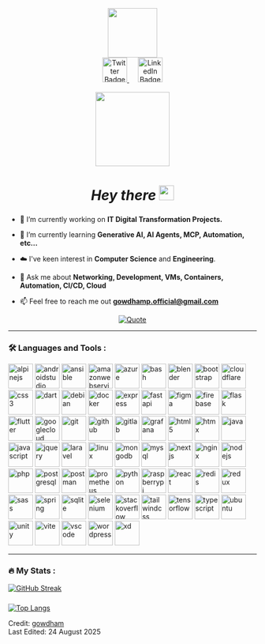 
<div id="header" align="center">
  <img src="https://media.giphy.com/media/hqU2KkjW5bE2v2Z7Q2/giphy.gif" width="100"/>

  <div id="badges">
    <a href="https://twitter.com/Gowdham_surya/">
      <img src="https://user-images.githubusercontent.com/103630404/181740594-a5ce2f18-b241-4af0-b185-9861be749799.png" width="50px" alt="Twitter Badge"/>
    </a>
    &emsp;
    <a href="https://www.linkedin.com/in/gowdhamp/">
      <img src="https://user-images.githubusercontent.com/103630404/181175782-37f58596-db4d-4a4e-861b-95779241f8a7.png" width="50px" alt="LinkedIn Badge"/>
    </a>
    <!-- &emsp; -->
    <!-- <a href="http://instagram.com/__gowdham_official_">
      <img src="https://user-images.githubusercontent.com/103630404/181739423-40f45e04-68ac-40a0-9958-11314bdba285.png" width="50px" alt="LinkedIn Badge"/>
    </a> -->
  </div>
  <br/>
  <img src="https://komarev.com/ghpvc/?username=gowtham-surya&style=flat-square&color=green" width="150px" alt=""/>
  
  <h1>
    <i>Hey there</i>
    <img src="https://media.giphy.com/media/hvRJCLFzcasrR4ia7z/giphy.gif" width="30px"/>
  </h1>
</div>

###

<!--Intro start-->
- 🔭 I’m currently working on **IT Digital Transformation Projects.**

- 🌱 I’m currently learning **Generative AI, AI Agents, MCP, Automation, etc...**

- ☁️ I've keen interest in **Computer Science** and **Engineering**.

- 💬 Ask me about **Networking, Development, VMs, Containers, Automation, CI/CD, Cloud**

- 📫 Feel free to reach me out **gowdhamp.official@gmail.com**
<!--Intro end-->


<p align="center">
	<a href="https://github.com/piyushsuthar/github-readme-quotes"> 
    <img alt="Quote" src="https://quotes-github-readme.vercel.app/api?type=horizontal&theme=tokyonight&quote=Any+fool+can+write+code+that+a+computer+can+understand.+Good+programmers+write+code+that+humans+can+understand&author=Martin+Fowler">
  </a>
</p>

---

### :hammer_and_wrench: Languages and Tools :

<div>
<img alt="alpinejs" title="alpinejs" height=50 src="https://skillicons.dev/icons?i=alpinejs"/> 
<img alt="androidstudio" title="androidstudio" height=50 src="https://skillicons.dev/icons?i=androidstudio"/>
<img alt="ansible" title="ansible" height=50 src="https://skillicons.dev/icons?i=ansible"/> 
<img alt="amazonwebservices" title="amazonwebservices" height=50 src="https://skillicons.dev/icons?i=aws"/> 
<img alt="azure" title="azure" height=50 src="https://skillicons.dev/icons?i=azure"/> 
<img alt="bash" title="bash" height=50 src="https://skillicons.dev/icons?i=bash"/> 
<img alt="blender" title="blender" height=50 src="https://skillicons.dev/icons?i=blender"/> 
<img alt="bootstrap" title="bootstrap" height=50 src="https://skillicons.dev/icons?i=bootstrap"/> 
<img alt="cloudflare" title="cloudflare" height=50 src="https://skillicons.dev/icons?i=cloudflare"/> 
<img alt="css3" title="css3" height=50 src="https://skillicons.dev/icons?i=css"/> 
<img alt="dart" title="dart" height=50 src="https://skillicons.dev/icons?i=dart"/> 
<img alt="debian" title="debian" height=50 src="https://skillicons.dev/icons?i=debian"/> 
<img alt="docker" title="docker" height=50 src="https://skillicons.dev/icons?i=docker"/> 
<img alt="express" title="express" height=50 src="https://skillicons.dev/icons?i=express"/> 
<img alt="fastapi" title="fastapi" height=50 src="https://skillicons.dev/icons?i=fastapi"/> 
<img alt="figma" title="figma" height=50 src="https://skillicons.dev/icons?i=figma"/> 
<img alt="firebase" title="firebase" height=50 src="https://skillicons.dev/icons?i=firebase"/> 
<img alt="flask" title="flask" height=50 src="https://skillicons.dev/icons?i=flask"/> 
<img alt="flutter" title="flutter" height=50 src="https://skillicons.dev/icons?i=flutter"/> 
<img alt="googlecloud" title="googlecloud" height=50 src="https://skillicons.dev/icons?i=gcp"/> 
<img alt="git" title="git" height=50 src="https://skillicons.dev/icons?i=git"/> 
<img alt="github" title="github" height=50 src="https://skillicons.dev/icons?i=github"/> 
<img alt="gitlab" title="gitlab" height=50 src="https://skillicons.dev/icons?i=gitlab"/> 
<img alt="grafana" title="grafana" height=50 src="https://skillicons.dev/icons?i=grafana"/> 
<img alt="html5" title="html5" height=50 src="https://skillicons.dev/icons?i=html"/> 
<img alt="htmx" title="htmx" height=50 src="https://skillicons.dev/icons?i=htmx"/> 
<img alt="java" title="java" height=50 src="https://skillicons.dev/icons?i=java"/> 
<img alt="javascript" title="javascript" height=50 src="https://skillicons.dev/icons?i=js"/>  
<img alt="jquery" title="jquery" height=50 src="https://skillicons.dev/icons?i=jquery"/> 
<img alt="laravel" title="laravel" height=50 src="https://skillicons.dev/icons?i=laravel"/> 
<img alt="linux" title="linux" height=50 src="https://skillicons.dev/icons?i=linux"/> 
<img alt="mongodb" title="mongodb" height=50 src="https://skillicons.dev/icons?i=mongodb"/> 
<img alt="mysql" title="mysql" height=50 src="https://skillicons.dev/icons?i=mysql"/> 
<img alt="nextjs" title="nextjs" height=50 src="https://skillicons.dev/icons?i=nextjs"/> 
<img alt="nginx" title="nginx" height=50 src="https://skillicons.dev/icons?i=nginx"/> 
<img alt="nodejs" title="nodejs" height=50 src="https://skillicons.dev/icons?i=nodejs"/> 
<img alt="php" title="php" height=50 src="https://skillicons.dev/icons?i=php"/> 
<img alt="postgresql" title="postgresql" height=50 src="https://skillicons.dev/icons?i=postgres"/> 
<img alt="postman" title="postman" height=50 src="https://skillicons.dev/icons?i=postman"/> 
<img alt="prometheus" title="prometheus" height=50 src="https://skillicons.dev/icons?i=prometheus"/> 
<img alt="python" title="python" height=50 src="https://skillicons.dev/icons?i=py"/> 
<img alt="raspberrypi" title="raspberrypi" height=50 src="https://skillicons.dev/icons?i=raspberrypi"/> 
<img alt="react" title="react" height=50 src="https://skillicons.dev/icons?i=react"/> 
<img alt="redis" title="redis" height=50 src="https://skillicons.dev/icons?i=redis"/> 
<img alt="redux" title="redux" height=50 src="https://skillicons.dev/icons?i=redux"/> 
<img alt="sass" title="sass" height=50 src="https://skillicons.dev/icons?i=sass"/>  
<img alt="spring" title="spring" height=50 src="https://skillicons.dev/icons?i=spring"/>  
<img alt="sqlite" title="sqlite" height=50 src="https://skillicons.dev/icons?i=sqlite"/>  
<img alt="selenium" title="selenium" height=50 src="https://skillicons.dev/icons?i=selenium"/> 
<img alt="stackoverflow" title="stackoverflow" height=50 src="https://skillicons.dev/icons?i=stackoverflow"/> 
<img alt="tailwindcss" title="tailwindcss" height=50 src="https://skillicons.dev/icons?i=tailwind"/> 
<img alt="tensorflow" title="tensorflow" height=50 src="https://skillicons.dev/icons?i=tensorflow"/> 
<img alt="typescript" title="typescript" height=50 src="https://skillicons.dev/icons?i=ts"/> 
<img alt="ubuntu" title="ubuntu" height=50 src="https://skillicons.dev/icons?i=ubuntu"/> 
<img alt="unity" title="unity" height=50 src="https://skillicons.dev/icons?i=unity"/> 
<img alt="vite" title="vite" height=50 src="https://skillicons.dev/icons?i=vite"/> 
<img alt="vscode" title="vscode" height=50 src="https://skillicons.dev/icons?i=vscode"/> 
<img alt="wordpress" title="wordpress" height=50 src="https://skillicons.dev/icons?i=wordpress"/> 
<img alt="xd" title="xd" height=50 src="https://skillicons.dev/icons?i=xd"/> 
</div>

___

### :fire: My Stats :
[![GitHub Streak](https://streak-stats.demolab.com/?user=gowdhamp&theme=dark&background=000000)](https://git.io/streak-stats)
###
[![Top Langs](https://github-readme-stats.vercel.app/api/top-langs/?username=gowdhamp&layout=compact&theme=vision-friendly-dark&langs_count=10)](https://github.com/anuraghazra/github-readme-stats)
  
Credit: [gowdham](https://github.com/gowdhamp) <br>
Last Edited: 24 August 2025

<!---
gowtham-surya/gowtham-surya is a ✨ special ✨ repository because its `README.md` (this file) appears on your GitHub profile.
You can click the Preview link to take a look at your changes.
--->
